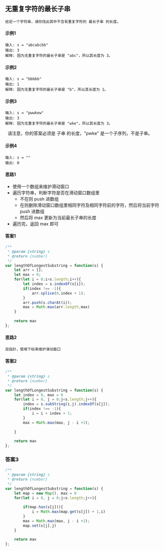 ## 无重复字符的最长子串
    给定一个字符串，请你找出其中不含有重复字符的 最长子串 的长度。
#### 示例1
    输入: s = "abcabcbb"
    输出: 3 
    解释: 因为无重复字符的最长子串是 "abc"，所以其长度为 3。

#### 示例2
    输入: s = "bbbbb"
    输出: 1
    解释: 因为无重复字符的最长子串是 "b"，所以其长度为 1。

#### 示例3
    输入: s = "pwwkew"
    输出: 3
    解释: 因为无重复字符的最长子串是 "wke"，所以其长度为 3。
     请注意，你的答案必须是 子串 的长度，"pwke" 是一个子序列，不是子串。

#### 示例4
    输入: s = ""
    输出: 0

#### 思路1
* 使用一个数组来维护滑动窗口
* 遍历字符串，判断字符是否在滑动窗口数组里
    * 不在则 push 进数组
    * 在则删除滑动窗口数组里相同字符及相同字符前的字符，然后将当前字符 push 进数组
    * 然后将 max 更新为当前最长子串的长度
* 遍历完，返回 max 即可
#### 答案1
```  javascript
/**
 * @param {string} s
 * @return {number}
 */
var lengthOfLongestSubstring = function(s) {
    let arr = [];
    let max = 0;
    for(let i = 0;i<s.length;i++){
        let index = s.indexOf(s[i]);
        if(index !== -1){
            arr.splice(0,index + 1);
        }
        arr.push(s.charAt(i));
        max = Math.max(arr.length,max)
    }
    
    return max
};
```

#### 思路2
    双指针，使用下标来维护滑动窗口
#### 答案2
```  javascript
/**
 * @param {string} s
 * @return {number}
 */
var lengthOfLongestSubstring = function(s) {
    let index = 0, max = 0
    for(let i = 0, j = 0;j<s.length;j++){
        index = s.subString(i,j).indexOf(s[j]);
        if(index !== -1){
            i = i + index + 1;
        }
        max = Math.max(max, j - i +1);
        
    }
    
    return max
};
```
### 答案3
```javascript
/**
 * @param {string} s
 * @return {number}
 */
var lengthOfLongestSubstring = function(s) {
    let map = new Map(), max = 0
    for(let i = 0, j = 0;j<s.length;j++){
        
        if(map.has(s[j])){
            i = Math.max(map.get(s[j]) + 1,i)
        }
        max = Math.max(max, j - i +1);
        map.set(s[j],j)
    }
    
    return max
};
```